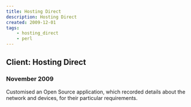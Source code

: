 ```yaml
---
title: Hosting Direct
description: Hosting Direct
created: 2009-12-01
tags:
    - hosting_direct
    - perl
---
```

## Client: Hosting Direct
### November 2009

Customised an Open Source application, which recorded details about the network and devices, for their particular requirements.

